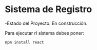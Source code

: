 <h1>Sistema de Registro</h1>

-Estado del Proyecto: En construcción.

Para ejecutar rl sistema debes poner:

```npm install react ```
